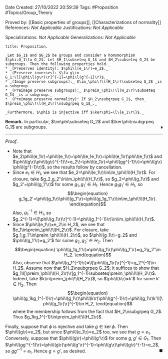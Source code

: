 <div class="topSpace"></div>

Date Created: 27/10/2022 20:59:39
Tags: #Proposition #Topics/Group_Theory

Proved by: [[Basic properties of groups]], [[Characterizations of normality]]
References: _Not Applicable_
Justifications: _Not Applicable_

Specializations: _Not Applicable_
Generalizations: _Not Applicable_

``` ad-Proposition
title: Proposition.

_Let $G_1$ and $G_2$ be groups and consider a homomorphism $\phi:G_1\to G_2$. Let $H_1\subseteq G_1$ and $H_2\subseteq G_2$ be subgroups. Then the following properties hold._
* _(Preserves identity): $\phi\l(e_1\r)=e_2$._
* _(Preserve inverses): $\fa g\in G_1:\l[\phi\l(g\r)\r]^{-1}=\phi\l(g^{-1}\r)$._
* _(Image preserve subgroups):_ $\im_\phi\!\l(H_1\r)\subseteq G_2$ _is a subgroup._
* _(Preimage preserve subgroups):_ $\preim_\phi\!\l(H_2\r)\subseteq G_1$ _is a subgroup._
* _(Preimage preserve normality): If $H_2\nsubgrpeq G_2$, then_ $\preim_\phi\!\l(H_2\r)\nsubgrpeq G_1$_._

_Furthermore, $\phi$ is injective iff $\ker\phi=\l\{e_1\r\}$._

```

**Remark.** In particular, $\im\phi\subseteq G_2$ and $\ker\phi\nsubgrpeq G_1$ are subgroups.<span style="float:right;">$\blacklozenge$</span>

---

_Proof_. 
* Note that $e_2\phi\l(e_1\r)=\phi\l(e_1\r)=\phi\l(e_1e_1\r)=\phi\l(e_1\r)\phi\l(e_1\r)$ and $\phi\l(g\r)\phi\l(g\r)^{-1}\!=e_2\!=\phi\l(e_1\r)=\phi\l(gg^{-1}\r)=\phi\l(g\r)\phi\l(g^{-1}\r)$, so the results follow by cancellation.
* Since $e_1\in H_1$, we see that $e_2=\phi\l(e_1\r)\in\im_\phi\!\l(H_1\r)$. For closure, take $g_2,g_2'\in\im_\phi\!\l(H_1\r)$, so $g_2=\phi\l(g_1\r)$ and $g_2'=\phi\l(g_1'\r)$ for some $g_1,g_1'\in H_1$. Hence $g_1g_1'\in H_1$, so
    $$\begin{equation}
        g_1g_2'=\phi\l(g_1\r)\phi\l(g_1'\r)=\phi\l(g_1g_1'\r)\in\im_\phi\!\l(H_1\r).
    \end{equation}$$
Also, $g_1^{-1}\in H_1$, so $g_2^{-1}=\l[\phi\l(g_1\r)\r]^{-1}=\phi\l(g_1^{-1}\r)\in\im_\phi\!\l(H_1\r)$.
* Since $\phi\l(e_1\r)=e_2\in H_2$, we see that $e_1\in\preim_\phi\!\l(H_2\r)$. For closure, take $g_1,g_1'\in\preim_\phi\!\l(H_2\r)$, so $\phi\l(g_1\r)=g_2$ and $\phi\l(g_1'\r)=g_2'$ for some $g_2,g_2'\in H_2$. Then
    $$\begin{equation}
        \phi\l(g_1g_1'\r)=\phi\l(g_1\r)\phi\l(g_1'\r)=g_2g_2'\in H_2.
    \end{equation}$$
Also, observe that $\phi\l(g_1^{-1}\r)=\l[\phi\l(g_1\r)\r]^{-1}=g_2^{-1}\in H_2$. Assume now that $H_2\nsubgrpeq G_2$; it suffices to show that $g_1\l[\preim_\phi\!\l(H_2\r)\r]g_1^{-1}\subseteq\preim_\phi\!\l(H_2\r)$. Indeed, take $k\in\preim_\phi\!\l(H_2\r)$, so $\phi\l(k\r)=k'$ for some $k'\in H_2$. Then
$$\begin{equation}
    \phi\l(g_1kg_1^{-1}\r)=\phi\l(g_1\r)\phi\l(k\r)\phi\l(g^{-1}\r)=\phi\l(g_1\r)k'\l[\phi\l(g_1\r)\r]^{-1}\in H_2,
\end{equation}$$
where the membership follows from the fact that $H_2\nsubgrpeq G_2$. Thus $g_1kg_1^{-1}\in\preim_\phi\!\l(H_2\r)$.

Finally, suppose that $\phi$ is injective and take $g\in\ker\phi$. Then $\phi\l(g\r)=e_2$, but since $\phi\l(e_1\r)=e_2$ too, we see that $g=e_1$. Conversely, suppose that $\phi\l(g\r)=\phi\l(g'\r)$ for some $g,g'\in G_1$. Then $\phi\l(gg'^{-1}\r)=\phi\l(g\r)\phi\l(g'\r)^{-1}=\phi\l(g\r)\phi\l(g\r)^{-1}=e_2$, so $gg'^{-1}=e_1$. Hence $g=g'$, as desired.<span style="float:right;">$\blacksquare$</span>
